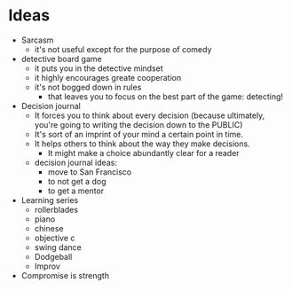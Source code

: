 # Ideas

* Sarcasm
  * it's not useful except for the purpose of comedy
* detective board game
  * it puts you in the detective mindset
  * it highly encourages greate cooperation
  * it's not bogged down in rules
    * that leaves you to focus on the best part of the game: detecting!
* Decision journal
  * It forces you to think about every decision (because ultimately, you're going to writing the decision down to the PUBLIC)
  * It's sort of an imprint of your mind a certain point in time.
  * It helps others to think about the way they make decisions.
    * It might make a choice abundantly clear for a reader
  * decision journal ideas:
    * move to San Francisco
    * to not get a dog 
    * to get a mentor
* Learning series
  * rollerblades
  * piano
  * chinese
  * objective c
  * swing dance
  * Dodgeball
  * Improv
* Compromise is strength